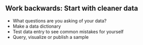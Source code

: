 ## Work backwards: Start with cleaner data

* What questions are you asking of your data?
* Make a data dictionary
* Test data entry to see common mistakes for yourself
* Query, visualize or publish a sample
